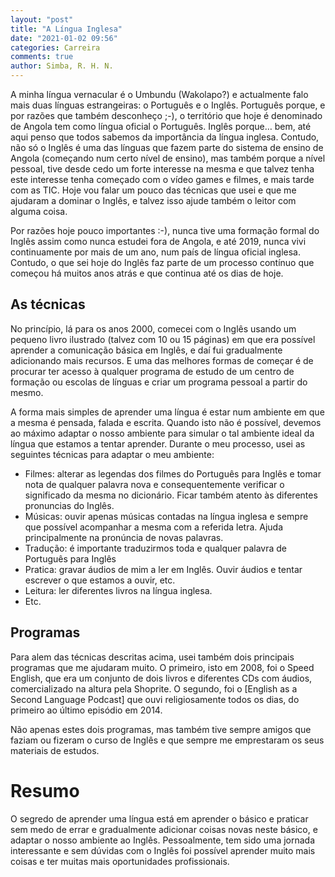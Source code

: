```yaml
---
layout: "post"
title: "A Língua Inglesa"
date: "2021-01-02 09:56"
categories: Carreira
comments: true
author: Simba, R. H. N.
---
```

A minha língua vernacular é o Umbundu (Wakolapo?) e actualmente falo mais duas línguas estrangeiras: o Português e o Inglês.  Português porque, e por razões que também desconheço ;-), o território que hoje é denominado de Angola tem como língua oficial o Português. Inglês porque… bem, até aqui penso que todos sabemos da importância da língua inglesa. Contudo, não só o Inglês é uma das línguas que fazem parte do sistema de ensino de Angola (começando num certo nível de ensino), mas também porque a nível pessoal, tive desde cedo um forte interesse na mesma e que talvez tenha este interesse tenha começado com o vídeo games e filmes, e mais tarde com as TIC. Hoje vou falar um pouco das técnicas que usei e que me ajudaram a dominar o Inglês, e talvez isso ajude também o leitor com alguma coisa.

Por razões hoje pouco importantes :-), nunca tive uma formação formal do Inglês assim como nunca estudei fora de Angola, e até 2019, nunca vivi continuamente por mais de um ano, num país de língua oficial inglesa. Contudo, o que sei hoje do Inglês faz parte de um processo contínuo que começou há muitos anos atrás e que continua até os dias de hoje.

## As técnicas
No princípio, lá para os anos 2000, comecei com o Inglês usando um pequeno livro ilustrado (talvez com 10 ou 15 páginas) em que era possível aprender a comunicação básica em Inglês, e daí fui gradualmente adicionando mais recursos. E uma das melhores formas de começar é de procurar ter acesso à qualquer programa de estudo de um centro de formação ou escolas de línguas e criar um programa pessoal a partir do mesmo.

A forma mais simples de aprender uma língua é estar num ambiente em que a mesma é pensada, falada e escrita. Quando isto não é possível, devemos ao máximo adaptar o nosso ambiente para simular o tal ambiente ideal da língua que estamos a tentar aprender. Durante o meu processo, usei as seguintes técnicas para adaptar o meu ambiente:
- Filmes: alterar as legendas dos filmes do Português para Inglês e tomar nota de qualquer palavra nova e consequentemente verificar o significado da mesma no dicionário. Ficar também atento às diferentes pronuncias do Inglês.
- Músicas: ouvir apenas músicas contadas na língua inglesa e sempre que possível acompanhar a mesma com a referida letra. Ajuda principalmente na pronúncia de novas palavras.
- Tradução: é importante traduzirmos toda e qualquer palavra de Português para Inglês
- Pratica: gravar áudios de mim a ler em Inglês. Ouvir áudios e tentar escrever o que estamos a ouvir, etc.
-  Leitura: ler diferentes livros na língua inglesa.
- Etc.

## Programas
Para alem das técnicas descritas acima, usei também dois principais programas que me ajudaram muito. O primeiro, isto em 2008, foi o Speed English, que era um conjunto de dois livros e diferentes CDs com áudios, comercializado na altura pela Shoprite. O segundo, foi o [English as a Second Language Podcast] que ouvi religiosamente todos os dias, do primeiro ao último episódio em 2014.

Não apenas estes dois programas, mas também tive sempre amigos que faziam ou fizeram o curso de Inglês e que sempre me emprestaram os seus materiais de estudos.

# Resumo
O segredo de aprender uma língua está em aprender o básico e praticar sem medo de errar e gradualmente adicionar coisas novas neste básico, e adaptar o nosso ambiente ao Inglês. Pessoalmente, tem sido uma jornada interessante e sem dúvidas com o Inglês foi possível aprender muito mais coisas e ter muitas mais oportunidades profissionais.
